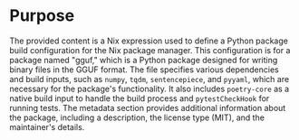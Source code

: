 # Purpose
The provided content is a Nix expression used to define a Python package build configuration for the Nix package manager. This configuration is for a package named "gguf," which is a Python package designed for writing binary files in the GGUF format. The file specifies various dependencies and build inputs, such as `numpy`, `tqdm`, `sentencepiece`, and `pyyaml`, which are necessary for the package's functionality. It also includes `poetry-core` as a native build input to handle the build process and `pytestCheckHook` for running tests. The metadata section provides additional information about the package, including a description, the license type (MIT), and the maintainer's details.
